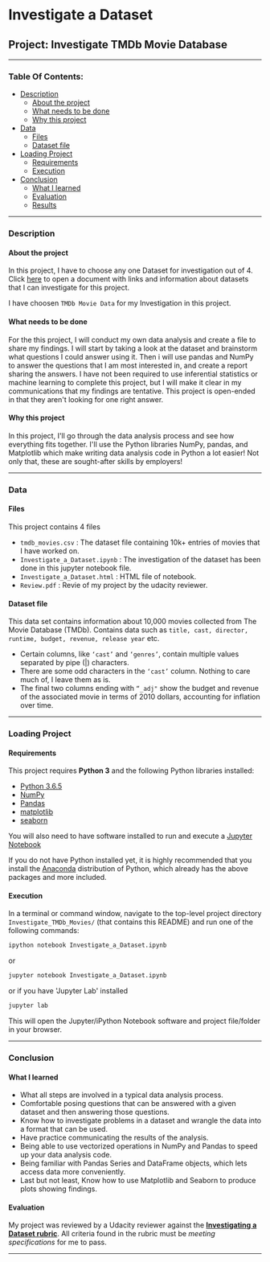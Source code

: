 # Investigate a Dataset
## Project: Investigate TMDb Movie Database 


----

### Table Of Contents:
- [Description](#description)<br>
    - [About the project](#about-the-project)<br>
    - [What needs to be done](#what-needs-to-be-done)<br>
    - [Why this project](#why-this-project)<br>
- [Data](#data)<br>
    - [Files](#files)<br>
    - [Dataset file](#dataset-file)<br>
- [Loading Project](#loading-project)<br>
    - [Requirements](#requirements)<br>
    - [Execution](#execution)<br>
- [Conclusion](#conclusion)<br>
    - [What I learned](#what-i-learned)<br>
    - [Evaluation](#evaluation)<br>
    - [Results](#results)

----


### Description

#### About the project

In this project, I have to choose any one Dataset for investigation out of 4. Click [here](https://docs.google.com/document/d/e/2PACX-1vTlVmknRRnfy_4eTrjw5hYGaiQim5ctr9naaRd4V9du2B5bxpd8FEH3KtDgp8qVekw7Cj1GLk1IXdZi/pub?embedded=True) to open a document with links and information about datasets that I can investigate for this project.

I have choosen `TMDb Movie Data` for my Investigation in this project. 

#### What needs to be done

For the this project, I will conduct my own data analysis and create a file to share my findings. I will start by taking a look at the dataset and brainstorm what questions I could answer using it. Then i will use pandas and NumPy to answer the questions that I am most interested in, and create a report sharing the answers. I have not been required to use inferential statistics or machine learning to complete this project, but I will make it clear in my communications that my findings are tentative. This project is open-ended in that they aren't looking for one right answer.

#### Why this project

In this project, I'll go through the data analysis process and see how everything fits together. I'll use the Python libraries NumPy, pandas, and Matplotlib which make writing data analysis code in Python a lot easier! Not only that, these are sought-after skills by employers!

----

### Data

#### Files

This project contains 4 files
- `tmdb_movies.csv` : The dataset file containing 10k+ entries of movies that I have worked on. 
- `Investigate_a_Dataset.ipynb` : The investigation of the dataset has been done in this jupyter notebook file. 
- `Investigate_a_Dataset.html` :  HTML file of notebook.
- `Review.pdf`  : Revie of my project by the udacity reviewer.

#### Dataset file

This data set contains information about 10,000 movies collected from The Movie Database (TMDb). Contains data such as `title, cast, director, runtime, budget, revenue, release year` etc. 
- Certain columns, like `‘cast’` and `‘genres’`, contain multiple values separated by pipe (|) characters.
- There are some odd characters in the `‘cast’` column. Nothing to care much of, I leave them as is.
- The final two columns ending with `“_adj"` show the budget and revenue of the associated movie in terms of 2010 dollars, accounting for inflation over time.

-----

### Loading Project

#### Requirements

This project requires **Python 3** and the following Python libraries installed:

- [Python 3.6.5](https://www.python.org/downloads/release/python-365/)
- [NumPy](http://www.numpy.org/)
- [Pandas](http://pandas.pydata.org)
- [matplotlib](http://matplotlib.org/)
- [seaborn](https://seaborn.pydata.org/installing.html)

You will also need to have software installed to run and execute a [Jupyter Notebook](http://jupyter.org/install)

If you do not have Python installed yet, it is highly recommended that you install the [Anaconda](https://www.anaconda.com/download/) distribution of Python, which already has the above packages and more included. 


#### Execution

In a terminal or command window, navigate to the top-level project directory `Investigate_TMDb_Movies/` (that contains this README) and run one of the following commands:

```bash
ipython notebook Investigate_a_Dataset.ipynb
```  
or
```bash
jupyter notebook Investigate_a_Dataset.ipynb
```

or if you have 'Jupyter Lab' installed
```bash
jupyter lab
```

This will open the Jupyter/iPython Notebook software and project file/folder in your browser.

-----

### Conclusion

#### What I learned

 - What all steps are involved in a typical data analysis process.
 - Comfortable posing questions that can be answered with a given dataset and then answering those questions.
 - Know how to investigate problems in a dataset and wrangle the data into a format that can be used.
 - Have practice communicating the results of the analysis.
 - Being able to use vectorized operations in NumPy and Pandas to speed up your data analysis code.
 - Being familiar with Pandas Series and DataFrame objects, which lets access data more conveniently.
 - Last but not least, Know how to use Matplotlib and Seaborn to produce plots showing findings.
 

#### Evaluation
My project was reviewed by a Udacity reviewer against the **<a href="https://review.udacity.com/#!/rubrics/107/view">Investigating a Dataset rubric</a>**. All criteria found in the rubric must be *meeting specifications* for me to pass.



----
